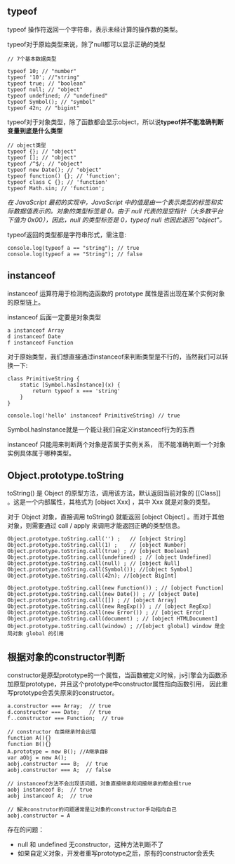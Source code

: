 ## typeof

typeof 操作符返回一个字符串，表示未经计算的操作数的类型。

typeof对于原始类型来说，除了null都可以显示正确的类型
```
// 7个基本数据类型

typeof 10; // "number"
typeof '10'; //"string"
typeof true; // "boolean"
typeof null; // "object"
typeof undefined; // "undefined"
typeof Symbol(); // "symbol"
typeof 42n; // "bigint"
```

typeof对于对象类型，除了函数都会显示object，所以说**typeof并不能准确判断变量到底是什么类型**
```
// object类型
typeof {}; // "object"
typeof []; // "object"
typeof /^$/; // "object"
typeof new Date(); // "object"
typeof function() {}; // 'function';
typeof class C {}; // 'function'
typeof Math.sin; // 'function';
```

*在 JavaScript 最初的实现中，JavaScript 中的值是由一个表示类型的标签和实际数据值表示的。对象的类型标签是 0。由于 null 代表的是空指针（大多数平台下值为 0x00），因此，null 的类型标签是 0，typeof null 也因此返回 "object"。*

typeof返回的类型都是字符串形式，需注意:
```
console.log(typeof a == "string"); // true
console.log(typeof a == "String"); // false
```

## instanceof

instanceof 运算符用于检测构造函数的 prototype 属性是否出现在某个实例对象的原型链上。

instanceof 后面一定要是对象类型
```
a instanceof Array
d instanceof Date
f instanceof Function
```

对于原始类型，我们想直接通过instanceof来判断类型是不行的，当然我们可以转换一下:
```
class PrimitiveString {
    static [Symbol.hasInstance](x) {
        return typeof x === 'string'
    }
}

console.log('hello' instanceof PrimitiveString) // true
```

Symbol.hasInstance就是一个能让我们自定义instanceof行为的东西

instanceof 只能用来判断两个对象是否属于实例关系， 而不能准确判断一个对象实例具体属于哪种类型。

## Object.prototype.toString

toString() 是 Object 的原型方法，调用该方法，默认返回当前对象的 [[Class]] 。这是一个内部属性，其格式为 [object Xxx] ，其中 Xxx 就是对象的类型。

对于 Object 对象，直接调用 toString()  就能返回 [object Object] 。而对于其他对象，则需要通过 call / apply 来调用才能返回正确的类型信息。

```
Object.prototype.toString.call('') ;   // [object String]
Object.prototype.toString.call(1) ;    // [object Number]
Object.prototype.toString.call(true) ; // [object Boolean]
Object.prototype.toString.call(undefined) ; // [object Undefined]
Object.prototype.toString.call(null) ; // [object Null]
Object.prototype.toString.call(Symbol()); //[object Symbol]
Object.prototype.toString.call(42n); //[object BigInt]

Object.prototype.toString.call(new Function()) ; // [object Function]
Object.prototype.toString.call(new Date()) ; // [object Date]
Object.prototype.toString.call([]) ; // [object Array]
Object.prototype.toString.call(new RegExp()) ; // [object RegExp]
Object.prototype.toString.call(new Error()) ; // [object Error]
Object.prototype.toString.call(document) ; // [object HTMLDocument]
Object.prototype.toString.call(window) ; //[object global] window 是全局对象 global 的引用
```

## 根据对象的constructor判断

constructor是原型prototype的一个属性，当函数被定义时候，js引擎会为函数添加原型prototype，并且这个prototype中constructor属性指向函数引用， 因此重写prototype会丢失原来的constructor。

```
a.constructor === Array;  // true
d.constructor === Date;   // true
f..constructor === Function;  // true

// constructor 在类继承时会出错
function A(){}
function B(){}
A.prototype = new B(); //A继承自B
var aObj = new A();
aobj.constructor === B;  // true
aobj.constructor === A;  // false

// instanceof方法不会出现该问题，对象直接继承和间接继承的都会报true
aobj instanceof B;  // true
aobj instanceof A;  // true

// 解决construtor的问题通常是让对象的constructor手动指向自己 aobj.constructor = A
```

存在的问题：

- null 和 undefined 无constructor，这种方法判断不了
- 如果自定义对象，开发者重写prototype之后，原有的constructor会丢失
